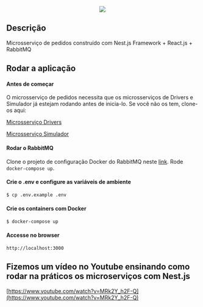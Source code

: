 <p align="center">
  <a href="http://nestjs.com/" target="blank"><img src="http://maratona.fullcycle.com.br/public/img/logo-maratona.png"/></a>
</p>

## Descrição

Microsserviço de pedidos construído com Nest.js Framework + React.js + RabbitMQ

## Rodar a aplicação

#### Antes de começar

O microsserviço de pedidos necessita que os microsserviços de Drivers e Simulador já estejam rodando antes de inicia-lo.
Se você não os tem, clone-os aqui: 

[Microsserviço Drivers](https://github.com/codeedu/maratona-microsservico-drivers)

[Microsserviço Simulador](https://github.com/codeedu/maratona-microsservico-simulador)


#### Rodar o RabbitMQ

Clone o projeto de configuração Docker do RabbitMQ neste [link](https://github.com/codeedu/maratona-microsservico-rabbitmq.git). Rode ```docker-compose up```. 

#### Crie o .env e configure as variáveis de ambiente

```bash
$ cp .env.example .env
```

#### Crie os containers com Docker

```bash
$ docker-compose up
```

#### Accesse no browser

```
http://localhost:3000
```

## Fizemos um vídeo no Youtube ensinando como rodar na práticos os microserviços com Nest.js

[https://www.youtube.com/watch?v=MRk2Y_h2F-Q](https://www.youtube.com/watch?v=MRk2Y_h2F-Q)

